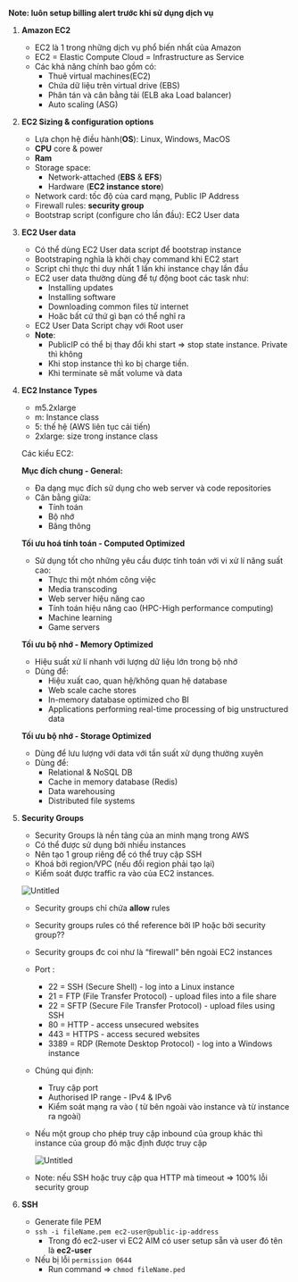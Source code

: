 **Note: luôn setup billing alert trước khi sử dụng dịch vụ**

1. **Amazon EC2**
    - EC2 là 1 trong những dịch vụ phổ biến nhất của Amazon
    - EC2 = Elastic Compute Cloud = Infrastructure as Service
    - Các khả năng chính bao gồm có:
        - Thuê virtual machines(EC2)
        - Chứa dữ liệu trên virtual drive (EBS)
        - Phân tán và cân bằng tải (ELB aka Load balancer)
        - Auto scaling (ASG)
2. **EC2 Sizing & configuration options**
    - Lựa chọn hệ điều hành(**OS**): Linux, Windows, MacOS
    - **CPU** core & power
    - **Ram**
    - Storage space:
        - Network-attached (**EBS** & **EFS**)
        - Hardware (**EC2 instance store**)
    - Network card: tốc độ của card mạng, Public IP Address
    - Firewall rules: **security group**
    - Bootstrap script (configure cho lần đầu): EC2 User data
3. **EC2 User data**
    - Có thể dùng EC2 User data script để bootstrap instance
    - Bootstraping nghĩa là khởi chạy command khi EC2 start
    - Script chỉ thực thi duy nhất 1 lần khi instance chạy lần đầu
    - EC2 user data thường dùng để tự động boot các task như:
        - Installing updates
        - Installing software
        - Downloading common files từ internet
        - Hoăc bất cứ thứ gì bạn có thể nghĩ ra
    - EC2 User Data Script chạy với Root user
    - **Note**:
        - PublicIP có thể bị thay đổi khi start ⇒ stop state instance. Private thì không
        - Khi stop instance thì ko bị charge tiền.
        - Khi terminate sẽ mất volume và data
4. **EC2 Instance Types**
    - m5.2xlarge
    - m: Instance class
    - 5: thế hệ (AWS liên tục cải tiến)
    - 2xlarge: size trong instance class

    Các kiểu EC2:

    **Mục đích chung - General:**

    - Đa dạng mục đích sử dụng cho web server và code repositories
    - Cân bằng giữa:
        - Tính toán
        - Bộ nhớ
        - Băng thông

    **Tối ưu hoá tính toán - Computed Optimized**

    - Sử dụng tốt cho những yêu cầu được tính toán với vi xử lí năng suất cao:
        - Thực thi một nhóm công việc
        - Media transcoding
        - Web server hiệu năng cao
        - Tính toán hiệu năng cao (HPC-High performance computing)
        - Machine learning
        - Game servers

    **Tối ưu bộ nhớ - Memory Optimized**

    - Hiệu suất xử lí nhanh với lượng dữ liệu lớn trong bộ nhớ
    - Dùng để:
        - Hiệu xuất cao, quan hệ/không quan hệ database
        - Web scale cache stores
        - In-memory database optimized cho BI
        - Applications performing real-time processing of big unstructured data

    **Tối ưu bộ nhớ - Storage Optimized**

    - Dùng để lưu lượng với data với tần suất xử dụng thường xuyên
    - Dùng để:
        - Relational & NoSQL DB
        - Cache in memory database (Redis)
        - Data warehousing
        - Distributed file systems
5. **Security Groups**
    - Security Groups là nền tảng của an minh mạng trong AWS
    - Có thể được sử dụng bởi nhiều instances
    - Nên tạo 1 group riêng để có thể truy cập SSH
    - Khoá bởi region/VPC (nếu đổi region phải tạo lại)
    - Kiểm soát được traffic ra vào của EC2 instances.

    ![Untitled](https://s3-us-west-2.amazonaws.com/secure.notion-static.com/ead753bf-567f-42f5-84ee-0da27f30f533/Untitled.png)

    - Security groups chỉ chứa **allow** rules
    - Security groups rules có thể reference bởi IP hoặc bởi security group??
    - Security groups đc coi như là “firewall” bên ngoài EC2 instances
    - Port :
        - 22 = SSH (Secure Shell) - log into a Linux instance
        - 21 = FTP (File Transfer Protocol) - upload files into a file share
        - 22 = SFTP (Secure File Transfer Protocol) - upload files using SSH
        - 80 = HTTP - access unsecured websites
        - 443 = HTTPS - access secured websites
        - 3389 = RDP (Remote Desktop Protocol) - log into a Windows instance
    - Chúng qui định:
        - Truy cập port
        - Authorised IP range - IPv4 & IPv6
        - Kiểm soát mạng ra vào ( từ bên ngoài vào instance và từ instance ra ngoài)
    - Nếu một group cho phép truy cập inbound của group khác thì instance của group đó mặc định được truy cập

        ![Untitled](https://s3-us-west-2.amazonaws.com/secure.notion-static.com/3f2bb5e9-e078-4f61-999e-c2814feec589/Untitled.png)

    - Note: nếu SSH hoặc truy cập qua HTTP mà timeout ⇒ 100% lỗi security group
  6. **SSH**
      - Generate file PEM
      - `ssh -i fileName.pem ec2-user@public-ip-address`
          - Trong đó ec2-user vì EC2 AIM có user setup sẵn và user đó tên là **ec2-user**
      - Nếu bị lỗi `permission 0644`
          - Run command ⇒ `chmod fileName.ped`
